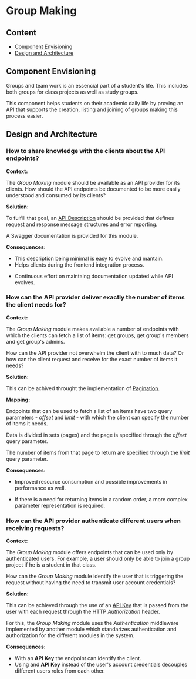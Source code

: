 # Group Making

## Content

* [Component Envisioning](#Component-Envisioning)
* [Design and Architecture](#design-architeceture)


<a name="Component-Envisioning"/>

## Component Envisioning

Groups and team work is an essencial part of a student's life. This includes both groups for class projects as well as study groups.

This component helps students on their academic daily life by proving an API that supports the creation, listing and joining of groups making this process easier.


<a name="design-architecture"/>

## Design and Architecture


### How to share knowledge with the clients about the API endpoints?

**Context:**

The *Group Making* module should be available as an API provider for its clients. How should the API endpoints be documented to be more easily understood and consumed by its clients? 

**Solution:**

To fulfill that goal, an [API Description](https://microservice-api-patterns.org/patterns/foundation/APIDescription) should be provided that defines request and response message structures and error reporting.

A Swagger documentation is provided for this module. 

**Consequences:**

+ This description being minimal is easy to evolve and mantain. 
+ Helps clients during the frontend integration process.  

- Continuous effort on maintaing documentation updated while API evolves. 


### How can the API provider deliver exactly the number of items the client needs for? 

**Context:**

The *Group Making* module makes available a number of endpoints with which the clients can fetch a list of items: get groups, get group's members and get group's admins. 

How can the API provider not overwhelm the client with to much data? Or how can the client request and receive for the exact number of items it needs? 

**Solution:**

This can be achived throught the implementation of [Pagination](https://microservice-api-patterns.org/patterns/structure/compositeRepresentations/Pagination).

**Mapping:**

Endpoints that can be used to fetch a list of an items have two query parameters - *offset* and *limit* - with which the client can specify the number of items it needs. 

Data is divided in sets (pages) and the page is specified through the *offset* query parameter. 

The number of items from that page to return are specified through the *limit* query parameter.

**Consequences:**

+ Improved resource consumption and possible improvements in performance as well. 

- If there is a need for returning items in a random order, a more complex parameter representation is required. 


### How can the API provider authenticate different users when receiving requests?

**Context:**

The *Group Making* module offers endpoints that can be used only by authenticated users. For example, a user should only be able to join a group project if he is a student in that class. 

How can the *Group Making* module identify the user that is triggering the request without having the need to transmit user account credentials? 

**Solution:**

This can be achieved through the use of an [API Key](https://microservice-api-patterns.org/patterns/quality/qualityManagementAndGovernance/APIKey) that is passed from the user with each request through the HTTP *Authorization* header. 

For this, the *Group Making* module uses the *Authentication* middleware implemented by another module which standarizes authentication and authorization for the different modules in the system. 

**Consequences:**

+ With an **API Key** the endpoint can identify the client. 
+ Using and **API Key** instead of the user's account credentials decouples different users roles from each other. 
